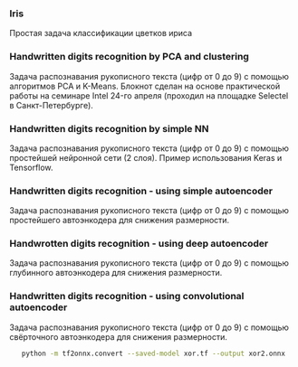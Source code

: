 
### Iris
Простая задача классификации цветков ириса

### Handwritten digits recognition by PCA and clustering
Задача распознавания рукописного текста (цифр от 0 до 9) с помощью алгоритмов PCA и K-Means. Блокнот сделан на основе практической работы на семинаре Intel 24-го апреля (проходил на площадке Selectel в Санкт-Петербурге).

### Handwritten digits recognition by simple NN
Задача распознавания рукописного текста (цифр от 0 до 9) с помощью простейшей нейронной сети (2 слоя). Пример использования Keras и Tensorflow.

### Handwritten digits recognition - using simple autoencoder
Задача распознавания рукописного текста (цифр от 0 до 9) с помощью простейшего автоэнкодера для снижения размерности.

### Handwrotten digits recognition - using deep autoencoder
Задача распознавания рукописного текста (цифр от 0 до 9) с помощью глубинного автоэнкодера для снижения размерности.

### Handwritten digits recognition - using convolutional autoencoder
Задача распознавания рукописного текста (цифр от 0 до 9) с помощью свёрточного автоэнкодера для снижения размерности.

```bash
   python -m tf2onnx.convert --saved-model xor.tf --output xor2.onnx
```
